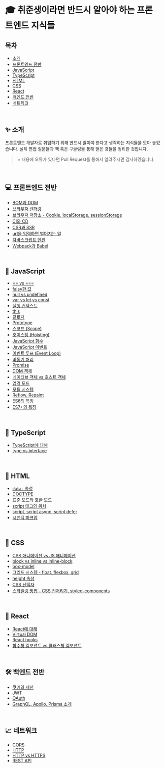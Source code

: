 # 🎓 취준생이라면 반드시 알아야 하는 프론트엔드 지식들
## 목차
- [소개](#-소개)
- [프론트엔드 전반](#-프론트엔드-전반)
- [JavaScript](#-javascript)
- [TypeScript](#-typescript)
- [HTML](#-html)
- [CSS](#-css)
- [React](#-react)
- [백엔드 전반](#-백엔드-전반)
- [네트워크](#-네트워크)

<br>

## ✨ 소개
프론트엔드 개발자로 취업하기 위해 반드시 알아야 한다고 생각하는 지식들을 모아 놓았습니다. 실제 면접 질문들과 책 혹은 구글링을 통해 얻은 것들을 정리한 것입니다.

> ⭐ 내용에 오류가 있다면 Pull Request를 통해서 알려주시면 감사하겠습니다.


<br>

## 💻 프론트엔드 전반
- [BOM과 DOM](Notes/FrontEnd/bom-dom.md)
- [브라우저 렌더링](Notes/FrontEnd/browser-rendering.md)
- [브라우저 저장소 - Cookie, localStorage, sessionStorage](Notes/FrontEnd/browser-storage.md)
- [CI와 CD](Notes/FrontEnd/ci-cd.md)
- [CSR과 SSR](Notes/FrontEnd/csr-ssr.md)
- [url을 입력하면 벌어지는 일](Notes/FrontEnd/enter-url-process.md)
- [자바스크립트 엔진](Notes/FrontEnd/javascript-engine.md)
- [Webpack과 Babel](Notes/FrontEnd/webpack-babel.md)

<br>

## 🍎 JavaScript
- [== vs ===](Notes/JavaScript/equal.md)
- [falsy한 값](Notes/JavaScript/falsy.md)
- [null vs undefined](Notes/JavaScript/null-undefined.md)
- [var vs let vs const](Notes/JavaScript/var-let-const.md)
- [실행 컨텍스트](Notes/JavaScript/execution-context.md)
- [this](Notes/JavaScript/this.md)
- [클로저](Notes/JavaScript/closure.md)
- [Prototype](Notes/JavaScript/prototype.md)
- [스코프 (Scope)](Notes/JavaScript/scope.md)
- [호이스팅 (Hoisting)](Notes/JavaScript/hoisting.md)
- [JavaScript 함수](Notes/JavaScript/function.md)
- [JavaScript 이벤트](Notes/JavaScript/event.md)
- [이벤트 루프 (Event Loop)](Notes/JavaScript/event-loop.md)
- [비동기 처리](Notes/JavaScript/async.md)
- [Promise](Notes/JavaScript/promise.md)
- [DOM 객체](Notes/JavaScript/dom-selector.md)
- [네이티브 객체 vs 호스트 객체](Notes/JavaScript/native-host-object.md)
- [엄격 모드](Notes/JavaScript/strict-mode.md)
- [모듈 시스템](Notes/JavaScript/module.md)
- [Reflow, Repaint](Notes/JavaScript/reflow-repaint.md)
- [ES6의 특징](Notes/JavaScript/ES6.md)
- [ES7+의 특징](Notes/JavaScript/ES7+.md)

<br>

## 🍒 TypeScript
- [TypeScript에 대해](Notes/TypeScript/typescript.md)
- [type vs interface](Notes/TypeScript/type-interface.md)

<br>

## 📃 HTML
- [`data-` 속성](Notes/HTML/data.md)
- [DOCTYPE](Notes/HTML/doctype.md)
- [표준 모드와 호환 모드](Notes/HTML/standard-quirks-mode.md)
- [script 태그의 위치](Notes/HTML/script-tag-position.md)
- [script, script async, script defer](Notes/HTML/script.md)
- [시맨틱 마크업](Notes/HTML/semantic-markup.md)

<br>

## 🎨 CSS
- [CSS 애니메이션 vs JS 애니메이션](Notes/CSS/animation.md)
- [block vs inline vs inline-block](Notes/CSS/block-inline.md)
- [box-model](Notes/CSS/box-model.md)
- [그리드 시스템 - float, flexbox, grid](Notes/CSS/grid-system.md)
- [height 속성](Notes/CSS/height.md)
- [CSS 선택자](Notes/CSS/selector.md)
- [스타일링 방법 - CSS 전처리기, styled-components](Notes/CSS/styling.md)

<br>

## 💙 React
- [React에 대해](Notes/React/react.md)
- [Virtual DOM](Notes/React/virtual-dom.md)
- [React hooks](Notes/React/hook.md)
- [함수형 컴포넌트 vs 클래스형 컴포넌트](Notes/React/function-class-component.md)

<br>

## 🛠 백엔드 전반
- [쿠키와 세션](Notes/BackEnd/cookie-session.md)
- [JWT](Notes/BackEnd/jwt.md)
- [OAuth](Notes/BackEnd/oauth.md)
- [GraphQL, Apollo, Prisma 소개](Notes/BackEnd/graphql-apollo-prisma.md)

<br>

## 📈 네트워크
- [CORS](Notes/Network/cors.md)
- [HTTP](Notes/Network/http.md)
- [HTTP vs HTTPS](Notes/Network/http-https.md)
- [REST API](Notes/Network/rest-api.md)

<br>
